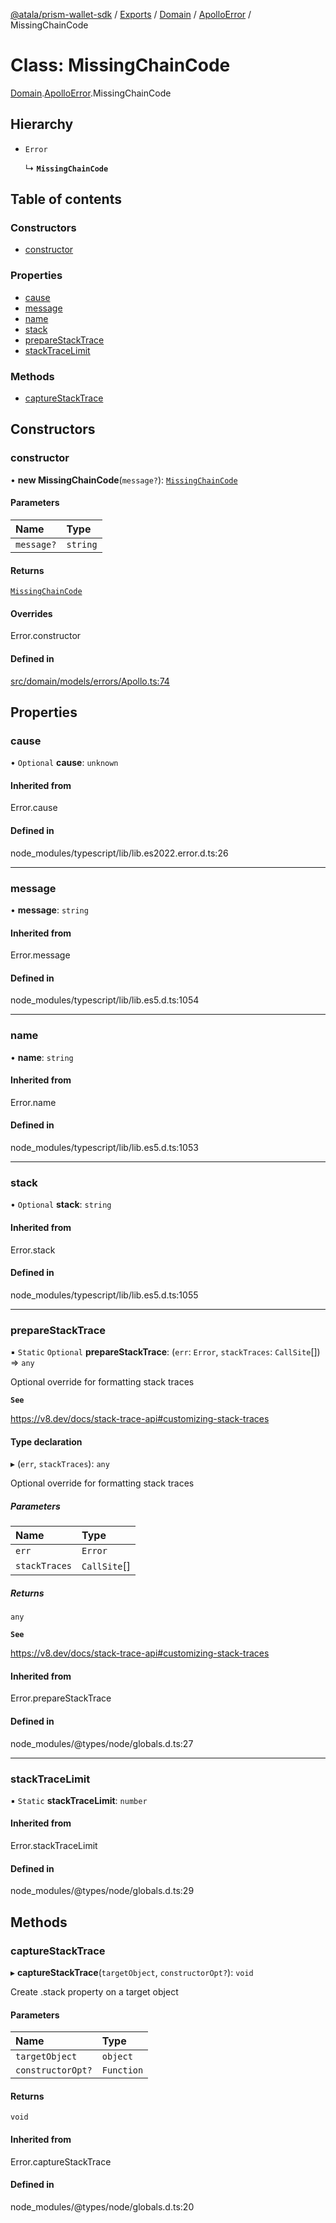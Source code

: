 [@atala/prism-wallet-sdk](../README.md) / [Exports](../modules.md) / [Domain](../modules/Domain.md) / [ApolloError](../modules/Domain.ApolloError.md) / MissingChainCode

# Class: MissingChainCode

[Domain](../modules/Domain.md).[ApolloError](../modules/Domain.ApolloError.md).MissingChainCode

## Hierarchy

- `Error`

  ↳ **`MissingChainCode`**

## Table of contents

### Constructors

- [constructor](Domain.ApolloError.MissingChainCode.md#constructor)

### Properties

- [cause](Domain.ApolloError.MissingChainCode.md#cause)
- [message](Domain.ApolloError.MissingChainCode.md#message)
- [name](Domain.ApolloError.MissingChainCode.md#name)
- [stack](Domain.ApolloError.MissingChainCode.md#stack)
- [prepareStackTrace](Domain.ApolloError.MissingChainCode.md#preparestacktrace)
- [stackTraceLimit](Domain.ApolloError.MissingChainCode.md#stacktracelimit)

### Methods

- [captureStackTrace](Domain.ApolloError.MissingChainCode.md#capturestacktrace)

## Constructors

### constructor

• **new MissingChainCode**(`message?`): [`MissingChainCode`](Domain.ApolloError.MissingChainCode.md)

#### Parameters

| Name | Type |
| :------ | :------ |
| `message?` | `string` |

#### Returns

[`MissingChainCode`](Domain.ApolloError.MissingChainCode.md)

#### Overrides

Error.constructor

#### Defined in

[src/domain/models/errors/Apollo.ts:74](https://github.com/input-output-hk/atala-prism-wallet-sdk-ts/blob/a3fc2aa/src/domain/models/errors/Apollo.ts#L74)

## Properties

### cause

• `Optional` **cause**: `unknown`

#### Inherited from

Error.cause

#### Defined in

node_modules/typescript/lib/lib.es2022.error.d.ts:26

___

### message

• **message**: `string`

#### Inherited from

Error.message

#### Defined in

node_modules/typescript/lib/lib.es5.d.ts:1054

___

### name

• **name**: `string`

#### Inherited from

Error.name

#### Defined in

node_modules/typescript/lib/lib.es5.d.ts:1053

___

### stack

• `Optional` **stack**: `string`

#### Inherited from

Error.stack

#### Defined in

node_modules/typescript/lib/lib.es5.d.ts:1055

___

### prepareStackTrace

▪ `Static` `Optional` **prepareStackTrace**: (`err`: `Error`, `stackTraces`: `CallSite`[]) => `any`

Optional override for formatting stack traces

**`See`**

https://v8.dev/docs/stack-trace-api#customizing-stack-traces

#### Type declaration

▸ (`err`, `stackTraces`): `any`

Optional override for formatting stack traces

##### Parameters

| Name | Type |
| :------ | :------ |
| `err` | `Error` |
| `stackTraces` | `CallSite`[] |

##### Returns

`any`

**`See`**

https://v8.dev/docs/stack-trace-api#customizing-stack-traces

#### Inherited from

Error.prepareStackTrace

#### Defined in

node_modules/@types/node/globals.d.ts:27

___

### stackTraceLimit

▪ `Static` **stackTraceLimit**: `number`

#### Inherited from

Error.stackTraceLimit

#### Defined in

node_modules/@types/node/globals.d.ts:29

## Methods

### captureStackTrace

▸ **captureStackTrace**(`targetObject`, `constructorOpt?`): `void`

Create .stack property on a target object

#### Parameters

| Name | Type |
| :------ | :------ |
| `targetObject` | `object` |
| `constructorOpt?` | `Function` |

#### Returns

`void`

#### Inherited from

Error.captureStackTrace

#### Defined in

node_modules/@types/node/globals.d.ts:20
